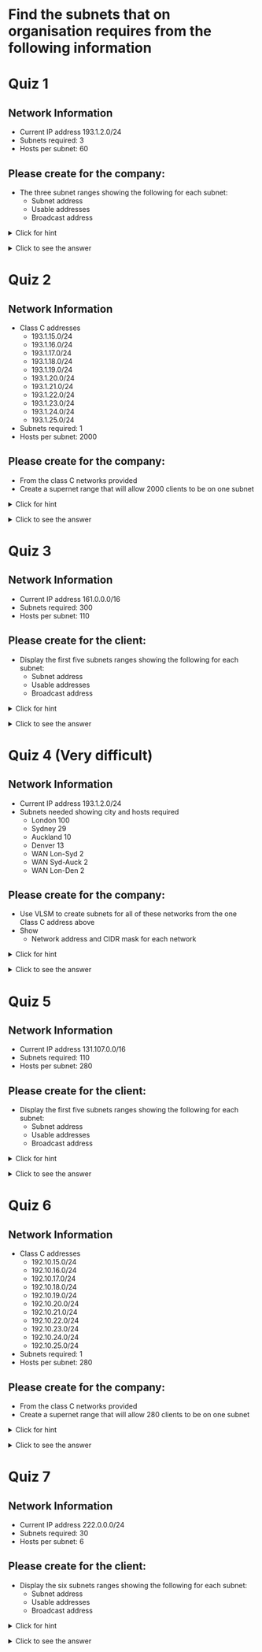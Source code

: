 # Find the subnets that on organisation requires from the following information

# Quiz 1

## Network Information
- Current IP address 193.1.2.0/24
- Subnets required:  3
- Hosts per subnet: 60

## Please create for the company:
- The three subnet ranges showing the following for each subnet:
  - Subnet address
  - Usable addresses
  - Broadcast address

<details><summary>Click for hint</summary><Strong> 

``` 
How many bits are required for the subnets required?
How many bits are required for the hosts/subnets
Create the new subnet mask
Workout your subnet ranges; 
  remember first address in the subnet is Subnet address and the last address is the Broadcast address   
```
</Strong></details> 
<details><summary>Click to see the answer</summary><Strong> 
   
```
Mask SubnetID    FirstValidIP LastValidIP BroadcastIP HostsPerSubnet Subnet TotalSubnets
---- --------    ------------ ----------- ----------- -------------- ------ ------------
  26 193.1.2.0   193.1.2.1    193.1.2.62  193.1.2.63              62      1            4
  26 193.1.2.64  193.1.2.65   193.1.2.126 193.1.2.127             62      2            4
  26 193.1.2.128 193.1.2.129  193.1.2.190 193.1.2.191             62      3            4
  26 193.1.2.192 193.1.2.193  193.1.2.254 193.1.2.255             62      4            4

```
</Strong></details> 


# Quiz 2

## Network Information
- Class C addresses 
  - 193.1.15.0/24
  - 193.1.16.0/24
  - 193.1.17.0/24
  - 193.1.18.0/24
  - 193.1.19.0/24
  - 193.1.20.0/24
  - 193.1.21.0/24
  - 193.1.22.0/24
  - 193.1.23.0/24
  - 193.1.24.0/24
  - 193.1.25.0/24
- Subnets required:  1 
- Hosts per subnet: 2000

## Please create for the company:
- From the class C networks provided
- Create a supernet range that will allow 2000 clients to be on one subnet

<details><summary>Click for hint</summary><Strong> 

``` 
Determine how many host bits would be required to make a single subnet of 2000 hosts
You need to reduce the /24 mask so that multiple networks can be supernetted as on subnet
The number of bit you are subtracting will also tell you haw many /24 networks you need
Remember that the bits you are subtracting must:
  start with 0's in the first network and 
  end in 1's in the last network
```
</Strong></details> 
<details><summary>Click to see the answer</summary><Strong> 
   
```
193.1.16.0/21 
  
  Which combines these 8 subnets 192.1.16.0 -> 192.1.23.0
```
</Strong></details> 

# Quiz 3

## Network Information
- Current IP address 161.0.0.0/16
- Subnets required:  300
- Hosts per subnet: 110

## Please create for the client:
- Display the first five subnets ranges showing the following for each subnet:
  - Subnet address
  - Usable addresses
  - Broadcast address

<details><summary>Click for hint</summary><Strong> 

``` 
How many bits are required for the subnets required?
How many bits are required for the hosts/subnets
Create the new subnet mask
Workout your subnet ranges; 
  remember first address in the subnet is Subnet address and the last address is the Broadcast address   
```
</Strong></details> 
<details><summary>Click to see the answer</summary><Strong> 
   
```
Mask SubnetID      FirstValidIP  LastValidIP   BroadcastIP   HostsPerSubnet Subnet TotalSubnets
---- --------      ------------  -----------   -----------   -------------- ------ ------------
  25 161.0.0.0     161.0.0.1     161.0.0.126   161.0.0.127              126      1          512
  25 161.0.0.128   161.0.0.129   161.0.0.254   161.0.0.255              126      2          512
  25 161.0.1.0     161.0.1.1     161.0.1.126   161.0.1.127              126      3          512
  25 161.0.1.128   161.0.1.129   161.0.1.254   161.0.1.255              126      4          512
  25 161.0.2.0     161.0.2.1     161.0.2.126   161.0.2.127              126      5          512
```
</Strong></details> 

# Quiz 4 (Very difficult)

## Network Information
- Current IP address 193.1.2.0/24
- Subnets needed showing city and hosts required
  - London 100
  - Sydney 29
  - Auckland 10
  - Denver 13
  - WAN Lon-Syd 2
  - WAN Syd-Auck 2
  - WAN Lon-Den 2

## Please create for the company:
- Use VLSM to create subnets for all of these networks from the one Class C address above
- Show 
  - Network address and CIDR mask for each network

<details><summary>Click for hint</summary><Strong> 

``` 
Make the most of one Class C address
The different sized subnets allow us to subnet a subnet etc. until you get to the right size subnet for each city
Use the box method to help visualise the subnets of subnets  
```
</Strong></details> 
<details><summary>Click to see the answer</summary><Strong> 
   
```
Mask SubnetID    FirstValidIP LastValidIP BroadcastIP HostsPerSubnet
---- --------    ------------ ----------- ----------- --------------
  25 193.1.2.0   193.1.2.1    193.1.2.126 193.1.2.127            126
  27 193.1.2.128 193.1.2.129  193.1.2.158 193.1.2.159             30
  28 193.1.2.160 193.1.2.161  193.1.2.174 193.1.2.175             14
  28 193.1.2.176 193.1.2.177  193.1.2.190 193.1.2.191             14
  30 193.1.2.192 193.1.2.193  193.1.2.194 193.1.2.195              2
  30 193.1.2.196 193.1.2.197  193.1.2.198 193.1.2.199              2
  30 193.1.2.200 193.1.2.201  193.1.2.202 193.1.2.203              2
```
</Strong></details> 

# Quiz 5

## Network Information
- Current IP address 131.107.0.0/16
- Subnets required:  110
- Hosts per subnet: 280

## Please create for the client:
- Display the first five subnets ranges showing the following for each subnet:
  - Subnet address
  - Usable addresses
  - Broadcast address

<details><summary>Click for hint</summary><Strong> 

``` 
How many bits are required for the subnets required?
How many bits are required for the hosts/subnets
Create the new subnet mask
Workout your subnet ranges; 
  remember first address in the subnet is Subnet address and the last address is the Broadcast address   
```
</Strong></details> 
<details><summary>Click to see the answer</summary><Strong> 
   
```
Mask SubnetID      FirstValidIP  LastValidIP     BroadcastIP     HostsPerSubnet Subnet TotalSubnets
---- --------      ------------  -----------     -----------     -------------- ------ ------------
  23 131.107.0.0   131.107.0.1   131.107.1.254   131.107.1.255              510      1          128
  23 131.107.2.0   131.107.2.1   131.107.3.254   131.107.3.255              510      2          128
  23 131.107.4.0   131.107.4.1   131.107.5.254   131.107.5.255              510      3          128
  23 131.107.6.0   131.107.6.1   131.107.7.254   131.107.7.255              510      4          128
  23 131.107.8.0   131.107.8.1   131.107.9.254   131.107.9.255              510      5          128
```
</Strong></details> 

# Quiz 6

## Network Information
- Class C addresses 
  - 192.10.15.0/24
  - 192.10.16.0/24
  - 192.10.17.0/24
  - 192.10.18.0/24
  - 192.10.19.0/24
  - 192.10.20.0/24
  - 192.10.21.0/24
  - 192.10.22.0/24
  - 192.10.23.0/24
  - 192.10.24.0/24
  - 192.10.25.0/24
- Subnets required:  1 
- Hosts per subnet: 280
## Please create for the company:
- From the class C networks provided
- Create a supernet range that will allow 280 clients to be on one subnet

<details><summary>Click for hint</summary><Strong> 

``` 
Determine how many host bits would be required to make a single subnet of 280 hosts
You need to reduce the /24 mask so that multiple networks can be supernetted as on subnet
The number of bit you are subtracting will also tell you haw many /24 networks you need
Remember that the bits you are subtracting must:
  start with 0's in the first network 
    and 
  end in 1's in the last network
```
</Strong></details> 
<details><summary>Click to see the answer</summary><Strong> 
   
```
192.168.16.0/23 
  (This combines 192.168.16.0 and 192.168.17.0)
  
  or these also would work
    192.168.18.0/23 or 192.168.20.0/23 or 192.168.22.0/23 or 192.168.24.0/23  
```
</Strong></details> 

# Quiz 7

## Network Information
- Current IP address 222.0.0.0/24
- Subnets required:  30
- Hosts per subnet: 6

## Please create for the client:
- Display the six subnets ranges showing the following for each subnet:
  - Subnet address
  - Usable addresses
  - Broadcast address

<details><summary>Click for hint</summary><Strong> 

``` 
How many bits are required for the subnets required?
How many bits are required for the hosts/subnets
Create the new subnet mask
Workout your subnet ranges; 
  remember first address in the subnet is Subnet address and the last address is the Broadcast address   
```
</Strong></details> 
<details><summary>Click to see the answer</summary><Strong> 
   
```
Mask SubnetID    FirstValidIP LastValidIP BroadcastIP HostsPerSubnet Subnet TotalSubnets
---- --------    ------------ ----------- ----------- -------------- ------ ------------
  29 222.0.0.0   222.0.0.1    222.0.0.6   222.0.0.7                6      1           32
  29 222.0.0.8   222.0.0.9    222.0.0.14  222.0.0.15               6      2           32
  29 222.0.0.16  222.0.0.17   222.0.0.22  222.0.0.23               6      3           32
  29 222.0.0.24  222.0.0.25   222.0.0.30  222.0.0.31               6      4           32
  29 222.0.0.32  222.0.0.33   222.0.0.38  222.0.0.39               6      5           32
  29 222.0.0.40  222.0.0.41   222.0.0.46  222.0.0.47               6      6           32
```
  
</Strong></details> 
